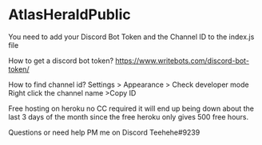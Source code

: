 # AtlasHeraldPublic
You need to add your Discord Bot Token and the Channel ID to the index.js file

How to get a discord bot token?
https://www.writebots.com/discord-bot-token/

How to find channel id?
Settings > Appearance > Check developer mode
Right click the channel name >Copy ID

Free hosting on heroku no CC required it will end up being down about the last 3 days of the month since the free heroku only gives 500 free hours.

Questions or need help PM me on Discord
Teehehe#9239

